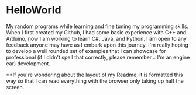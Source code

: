 # HelloWorld
My random programs while learning and fine tuning my programming skills.
When I first created my Github, I had some basic experience with C++ and Arduino,
now I am working to learn C#, Java, and Python. I am open to any feedback anyone 
may have as I embark upon this journey. I'm really hoping to develop a well rounded
set of examples that I can showcase for professional (if I didn't spell that 
correctly, please remember... I'm an engine ear) development.

**If you're wondering about the layout of my Readme, it is formatted this way so that
I can read everything with the browser only taking up half the screen.
